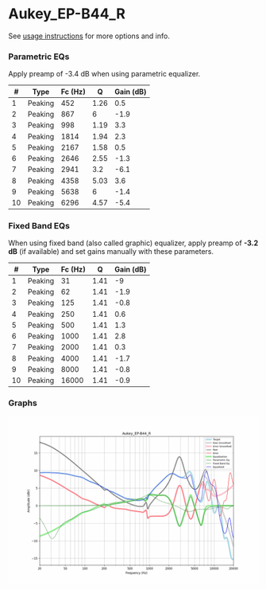 # Aukey_EP-B44_R
See [usage instructions](https://github.com/jaakkopasanen/AutoEq#usage) for more options and info.

### Parametric EQs
Apply preamp of -3.4 dB when using parametric equalizer.

|   # | Type    |   Fc (Hz) |    Q |   Gain (dB) |
|-----|---------|-----------|------|-------------|
|   1 | Peaking |       452 | 1.26 |         0.5 |
|   2 | Peaking |       867 | 6    |        -1.9 |
|   3 | Peaking |       998 | 1.19 |         3.3 |
|   4 | Peaking |      1814 | 1.94 |         2.3 |
|   5 | Peaking |      2167 | 1.58 |         0.5 |
|   6 | Peaking |      2646 | 2.55 |        -1.3 |
|   7 | Peaking |      2941 | 3.2  |        -6.1 |
|   8 | Peaking |      4358 | 5.03 |         3.6 |
|   9 | Peaking |      5638 | 6    |        -1.4 |
|  10 | Peaking |      6296 | 4.57 |        -5.4 |

### Fixed Band EQs
When using fixed band (also called graphic) equalizer, apply preamp of **-3.2 dB** (if available) and set gains manually with these parameters.

|   # | Type    |   Fc (Hz) |    Q |   Gain (dB) |
|-----|---------|-----------|------|-------------|
|   1 | Peaking |        31 | 1.41 |        -9   |
|   2 | Peaking |        62 | 1.41 |        -1.9 |
|   3 | Peaking |       125 | 1.41 |        -0.8 |
|   4 | Peaking |       250 | 1.41 |         0.6 |
|   5 | Peaking |       500 | 1.41 |         1.3 |
|   6 | Peaking |      1000 | 1.41 |         2.8 |
|   7 | Peaking |      2000 | 1.41 |         0.3 |
|   8 | Peaking |      4000 | 1.41 |        -1.7 |
|   9 | Peaking |      8000 | 1.41 |        -0.8 |
|  10 | Peaking |     16000 | 1.41 |        -0.9 |

### Graphs
![](./Aukey_EP-B44_R.png)
